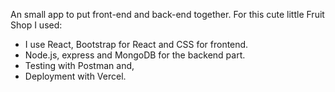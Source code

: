 An small app to put front-end and back-end together. 
For this cute little Fruit Shop I used:

* I use React, Bootstrap for React and CSS for frontend.
* Node.js, express and MongoDB for the backend part. 
* Testing with Postman and,  
* Deployment with Vercel. 

